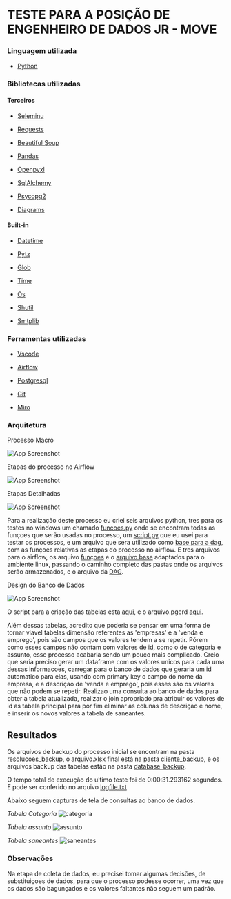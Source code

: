 # TESTE PARA A POSIÇÃO DE ENGENHEIRO DE DADOS JR - MOVE

### **Linguagem utilizada**

- [Python](https://www.python.org/)

### **Bibliotecas utilizadas**

#### **Terceiros**

- [Seleminu](https://www.selenium.dev/selenium/docs/api/py/index.html)

- [Requests](https://docs.python-requests.org/en/latest/)

- [Beautiful Soup](https://beautiful-soup-4.readthedocs.io/en/latest/)

- [Pandas](https://pandas.pydata.org/)

- [Openpyxl](https://openpyxl.readthedocs.io/en/stable/)

- [SqlAlchemy](https://www.sqlalchemy.org/)

- [Psycopg2](https://www.psycopg.org/docs/)

- [Diagrams](https://diagrams.mingrammer.com/)

#### **Built-in**

- [Datetime](https://docs.python.org/3/library/datetime.html)

- [Pytz](https://pypi.org/project/pytz/)

- [Glob](https://docs.python.org/3/library/glob.html)

- [Time](https://docs.python.org/3/library/time.html)

- [Os](https://docs.python.org/3/library/os.html?highlight=os#module-os)

- [Shutil](https://docs.python.org/3/library/shutil.html?highlight=shutil#module-shutil)

- [Smtplib](https://docs.python.org/3/library/smtplib.html?highlight=smtplib#module-smtplib)


### **Ferramentas utilizadas**

- [Vscode](https://code.visualstudio.com/)

- [Airflow](https://airflow.apache.org/)

- [Postgresql](https://www.postgresql.org/)

- [Git](https://git-scm.com/)

- [Miro](https://miro.com/app/dashboard/)

### **Arquitetura**

Processo Macro

![App Screenshot](/schemas/etl_proccess.png)

Etapas do processo no Airflow

![App Screenshot](/schemas/airflow_dag.png)

Etapas Detalhadas

![App Screenshot](/schemas/etl_explicado.png)

Para a realização deste processo eu criei seis arquivos python, tres para os testes no windows um chamado [funcoes.py](https://github.com/lilacostaro/desafio_move_data_engineer_jr/blob/master/funcoes.py) onde se encontram todas as funçoes que serão usadas no processo, um [script.py](https://github.com/lilacostaro/desafio_move_data_engineer_jr/blob/master/script.py) que eu usei para testar os processos, e um arquivo que sera utilizado como [base para a dag](https://github.com/lilacostaro/desafio_move_data_engineer_jr/blob/master/script_dag.py), com as funçoes relativas as etapas do processo no airflow. E tres arquivos para o airflow, os arquivo [funçoes](https://github.com/lilacostaro/desafio_move_data_engineer_jr/blob/master/airflow/minhas_funcoes.py) e o [arquivo base](https://github.com/lilacostaro/desafio_move_data_engineer_jr/blob/master/airflow/script_to_dag.py) adaptados para o ambiente linux, passando o caminho completo das pastas onde os arquivos serão armazenados, e o arquivo da [DAG](https://github.com/lilacostaro/desafio_move_data_engineer_jr/blob/master/airflow/move_dag.py).

Design do Banco de Dados 

![App Screenshot](/schemas/2022-03-26.png)

O script para a criação das tabelas esta [aqui](https://github.com/lilacostaro/desafio_move_data_engineer_jr/blob/master/schemas/generate_tables.sql), e o arquivo.pgerd [aqui](https://github.com/lilacostaro/desafio_move_data_engineer_jr/blob/master/schemas/ERD.pgerd).

Além dessas tabelas, acredito que poderia se pensar em uma forma de tornar viavel tabelas dimensão referentes as 'empresas' e a 'venda e emprego', pois são campos que os valores tendem a se repetir. Pórem como esses campos não contam com valores de id, como o de categoria e assunto, esse processo acabaria sendo um pouco mais complicado. Creio que seria preciso gerar um dataframe com os valores unicos para cada uma dessas informacoes, carregar para o banco de dados que geraria um id automatico para elas, usando com primary key o campo do nome da empresa, e a descriçao de 'venda e emprego', pois esses são os valores que não podem se repetir. Realizao uma consulta ao banco de dados para obter a tabela atualizada, realizar o join apropriado pra atribuir os valores de id as tabela principal para por fim eliminar as colunas de descriçao e nome, e inserir os novos valores a tabela de saneantes.

## **Resultados** 

Os arquivos de backup do processo inicial se encontram na pasta [resolucoes_backup](https://github.com/lilacostaro/desafio_move_data_engineer_jr/tree/master/resolucoes_backup), o arquivo.xlsx final está na pasta [cliente_backup](https://github.com/lilacostaro/desafio_move_data_engineer_jr/tree/master/cliente_backup), e os arquivos backup das tabelas estão na pasta [database_backup](https://github.com/lilacostaro/desafio_move_data_engineer_jr/tree/master/database_backup).

O tempo total de execução do ultimo teste foi de 0:00:31.293162 segundos. E pode ser conferido no arquivo [logfile.txt]()

Abaixo seguem capturas de tela de consultas ao banco de dados. 

*Tabela Categoria*
![categoria](/schemas/categoria.png)

*Tabela assunto*
![assunto](/schemas/assuntos.png)

*Tabela saneantes*
![saneantes](/schemas/saneantes.png)

### **Observações**

Na etapa de coleta de dados, eu precisei tomar algumas decisões, de substituiçoes de dados, para que o processo podesse ocorrer, uma vez que os dados são bagunçados e os valores faltantes não seguem um padrão.  


